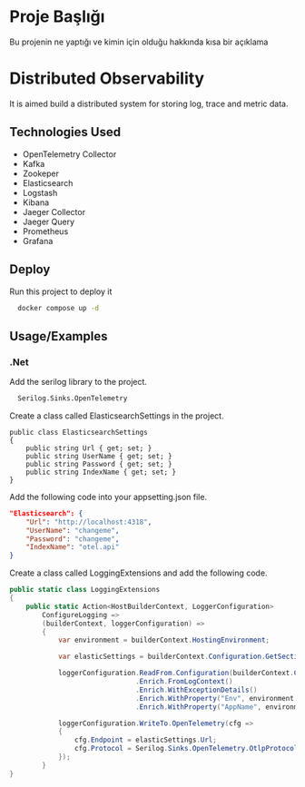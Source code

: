 
# Proje Başlığı

Bu projenin ne yaptığı ve kimin için olduğu hakkında kısa bir açıklama

# Distributed Observability

It is aimed build a distributed system for storing log, trace and metric data.


## Technologies Used

- OpenTelemetry Collector
- Kafka
- Zookeper
- Elasticsearch
- Logstash
- Kibana
- Jaeger Collector
- Jaeger Query
- Prometheus
- Grafana

  
## Deploy

Run this project to deploy it

```bash
  docker compose up -d
```
## Usage/Examples

### .Net

Add the serilog library to the project.

```bash
  Serilog.Sinks.OpenTelemetry
```

Create a class called ElasticsearchSettings in the project.

```
public class ElasticsearchSettings
{
    public string Url { get; set; }
    public string UserName { get; set; }
    public string Password { get; set; }
    public string IndexName { get; set; }
}
```

Add the following code into your appsetting.json file.

```json
"Elasticsearch": {
    "Url": "http://localhost:4318",
    "UserName": "changeme",
    "Password": "changeme",
    "IndexName": "otel.api"
}
```

Create a class called LoggingExtensions and add the following code.

```csharp
public static class LoggingExtensions
{
    public static Action<HostBuilderContext, LoggerConfiguration>
        ConfigureLogging =>
        (builderContext, loggerConfiguration) =>
        {
            var environment = builderContext.HostingEnvironment;

            var elasticSettings = builderContext.Configuration.GetSection("Elasticsearch").Get<ElasticsearchSettings>();

            loggerConfiguration.ReadFrom.Configuration(builderContext.Configuration)
                               .Enrich.FromLogContext()
                               .Enrich.WithExceptionDetails()
                               .Enrich.WithProperty("Env", environment.EnvironmentName)
                               .Enrich.WithProperty("AppName", environment.ApplicationName);

            loggerConfiguration.WriteTo.OpenTelemetry(cfg =>
            {
                cfg.Endpoint = elasticSettings.Url;
                cfg.Protocol = Serilog.Sinks.OpenTelemetry.OtlpProtocol.HttpProtobuf;
            });
        }
}
```
